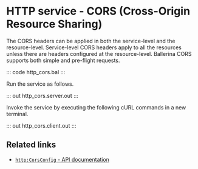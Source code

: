 # HTTP service - CORS (Cross-Origin Resource Sharing)

The CORS headers can be applied in both the service-level and the resource-level. Service-level CORS headers apply to all the resources unless there are headers configured at the resource-level. Ballerina CORS supports both simple and pre-flight requests.

::: code http_cors.bal :::

Run the service as follows.

::: out http_cors.server.out :::

Invoke the service by executing the following cURL commands in a new terminal.

::: out http_cors.client.out :::

## Related links
- [`http:CorsConfig` - API documentation](https://lib.ballerina.io/ballerina/http/latest/records/CorsConfig)
